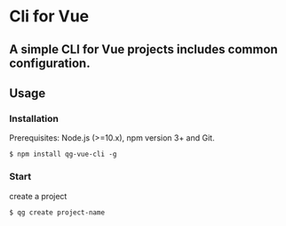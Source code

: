 # Cli for Vue
## A simple CLI for Vue projects includes common configuration.

## Usage
### Installation

Prerequisites: Node.js (>=10.x), npm version 3+ and Git.

```
$ npm install qg-vue-cli -g
```

### Start
create a project
```
$ qg create project-name
```
